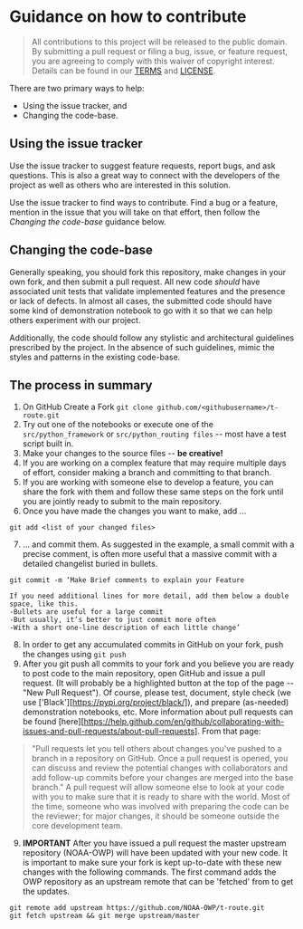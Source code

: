 # Guidance on how to contribute

> All contributions to this project will be released to the public domain.
> By submitting a pull request or filing a bug, issue, or
> feature request, you are agreeing to comply with this waiver of copyright interest.
> Details can be found in our [TERMS](TERMS.md) and [LICENSE](LICENSE).


There are two primary ways to help:
 - Using the issue tracker, and
 - Changing the code-base.


## Using the issue tracker

Use the issue tracker to suggest feature requests, report bugs, and ask questions.
This is also a great way to connect with the developers of the project as well
as others who are interested in this solution.

Use the issue tracker to find ways to contribute. Find a bug or a feature, mention in
the issue that you will take on that effort, then follow the _Changing the code-base_
guidance below.


## Changing the code-base

Generally speaking, you should fork this repository, make changes in your
own fork, and then submit a pull request. All new code *should* have associated
unit tests that validate implemented features and the presence or lack of defects.
In almost all cases, the submitted code should have some kind of demonstration notebook
to go with it so that we can help others experiment with our project.

Additionally, the code should follow any stylistic and architectural guidelines
prescribed by the project. In the absence of such guidelines, mimic the styles
and patterns in the existing code-base.

## The process in summary
1. On GitHub Create a Fork
`git clone github.com/<githubusername>/t-route.git`
2. Try out one of the notebooks or execute one of the `src/python_framework` or `src/python_routing files` -- most have a test script built in.
3. Make your changes to the source files -- **be creative!**
4. If you are working on a complex feature that may require multiple days of effort, consider making a branch and committing to that branch.
5. If you are working with someone else to develop a feature, you can share the fork with them and follow these same steps on the fork until
you are jointly ready to submit to the main repository.
6. Once you have made the changes you want to make, add ...
```
git add <list of your changed files>
```
7. ... and commit them. As suggested in the example, a small commit with a precise comment, is often
more useful that a massive commit with a detailed changelist buried in bullets.
```
git commit -m ‘Make Brief comments to explain your Feature

If you need additional lines for more detail, add them below a double space, like this.
-Bullets are useful for a large commit
-But usually, it’s better to just commit more often
-With a short one-line description of each little change’
```
8. In order to get any accumulated commits in GitHub on your fork, push the changes using `git push`
9. After you git push all commits to your fork and you believe you are ready to post code to the main 
repository, open GitHub and issue a pull request. (It will probably be a highlighted button at the top of the 
page -- "New Pull Request").
Of course, please test, document, style check (we use ['Black'][https://pypi.org/project/black/]), and prepare (as-needed) demonstration notebooks, etc. 
More information about pull requests can be found [here][https://help.github.com/en/github/collaborating-with-issues-and-pull-requests/about-pull-requests]. 
From that page:
> "Pull requests let you tell others about changes you've pushed to a branch in a repository on GitHub. 
Once a pull request is opened, you can discuss and review the potential changes with collaborators and 
add follow-up commits before your
changes are merged into the base branch."
A pull request will allow someone else to look at your code with you to make sure that it is ready to share 
with the world. Most of the time, someone who was involved with preparing the code can be the reviewer; for 
major changes, it should be someone outside the core development team.
9. **IMPORTANT** After you have issued a pull request the master upstream repository (NOAA-OWP) will have 
been updated with your new code.
It is important to make sure your fork is kept up-to-date with these new changes with the following commands. 
The first command
adds the OWP repository as an upstream remote that can be 'fetched' from to get the updates.
```
git remote add upstream https://github.com/NOAA-OWP/t-route.git
git fetch upstream && git merge upstream/master

```
